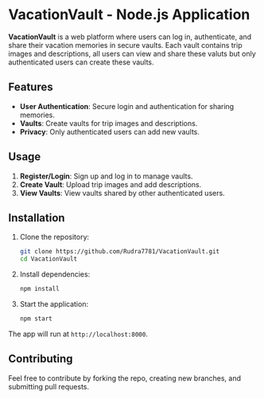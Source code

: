 # VacationVault - Node.js Application

**VacationVault** is a web platform where users can log in, authenticate, and share their vacation memories in secure vaults. Each vault contains trip images and descriptions, all users can view and share these valuts but only authenticated users can create these vaults.

## Features

- **User Authentication**: Secure login and authentication for sharing memories.
- **Vaults**: Create vaults for trip images and descriptions.
- **Privacy**: Only authenticated users can add new vaults.
  
## Usage

1. **Register/Login**: Sign up and log in to manage vaults.
2. **Create Vault**: Upload trip images and add descriptions.
3. **View Vaults**: View vaults shared by other authenticated users.


## Installation

1. Clone the repository:

   ```bash
   git clone https://github.com/Rudra7781/VacationVault.git
   cd VacationVault
   ```

2. Install dependencies:

   ```bash
   npm install
   ```

3. Start the application:

   ```bash
   npm start
   ```

The app will run at `http://localhost:8000`.

## Contributing

Feel free to contribute by forking the repo, creating new branches, and submitting pull requests.
